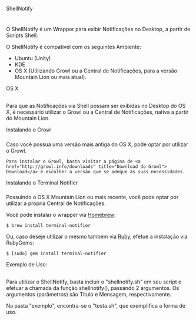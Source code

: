 ShellNotify
#

O ShellNotify é um Wrapper para exibir Notificações no Desktop, a partir de Scripts Shell.

O ShellNotify é compatível com os seguintes Ambiente:
-	Ubuntu (Unity)
-	KDE
-	OS X (Utilizando Growl ou a Central de Notificações, para a versão Mountain Lion ou mais atual).

OS X
##

Para que as Notificações via Shell possam ser exibidas no Desktop do OS X, é necessário utilizar o Growl ou a Central de Notificações, nativa a partir do Mountain Lion.

Instalando o Growl
###

Caso você possua uma versão mais antiga do OS X, pode optar por utilizar o Growl.

```
Para instalar o Growl, basta visitar a página de <a href="http://growl.info/downloads" title="Download do Growl"> Download</a> e escolher a versão que se adeque às suas necessidades.
```

Instalando o Terminal Notifier
###

Possuindo o OS X Mountain Lion ou mais recente, você pode optar por utilizar a própria Central de Notificações.

Você pode instalar o wrapper via [Homebrew](https://github.com/Homebrew/homebrew):
```
$ brew install terminal-notifier
```

Ou, caso deseje utilizar o mesmo também via 
[Ruby](https://github.com/alloy/terminal-notifier/tree/master/Ruby), efetue a instalação via RubyGems:
```
$ [sudo] gem install terminal-notifier
```

Exemplo de Uso:
##

Para utilizar o ShellNotify, basta incluir o "shellnotify.sh" em seu script e efetuar a chamada da função shellnotify(), passando 2 argumentos.
Os argumentos (parâmetros) são Título e Mensagem, respectivamente.

Na pasta "exemplo", encontra-se o "testa.sh", que exemplifica a forma de uso.